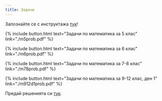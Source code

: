 ```yaml
---
title: Задачи
---
```

Запознайте се с инструктажа [тук](https://burgaschallenge.github.io/%D0%BE%D0%B1%D1%89%D0%B8/2023/06/10/instructions/)!

{% include button.html text="Задачи по математика за 5 клас" link="./m5prob.pdf" %}

{% include button.html text="Задачи по математика за 6 клас" link="./m6prob.pdf" %}

{% include button.html text="Задачи по математика за 7-8 клас" link="./m78prob.pdf" %}

{% include button.html text="Задачи по математика за 9-12 клас, ден 1" link="./m912d1prob.pdf" %}

Предай решенията си [тук](../submit/).